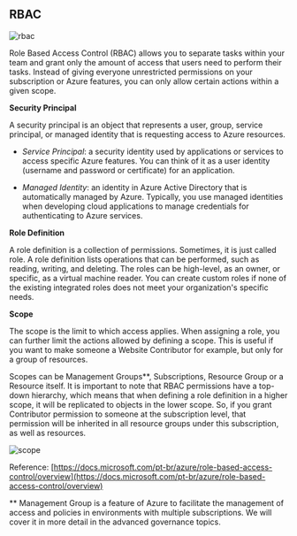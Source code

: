 ## RBAC

![rbac](../images/rbac.png)

Role Based Access Control (RBAC) allows you to separate tasks within your team and grant only the amount of access that users need to perform their tasks. Instead of giving everyone unrestricted permissions on your subscription or Azure features, you can only allow certain actions within a given scope.

**Security Principal**

A security principal is an object that represents a user, group, service principal, or managed identity that is requesting access to Azure resources.

- *Service Principal*: a security identity used by applications or services to access specific Azure features. You can think of it as a user identity (username and password or certificate) for an application.

- *Managed Identity*: an identity in Azure Active Directory that is automatically managed by Azure. Typically, you use managed identities when developing cloud applications to manage credentials for authenticating to Azure services.

**Role Definition**

A role definition is a collection of permissions. Sometimes, it is just called role. A role definition lists operations that can be performed, such as reading, writing, and deleting. The roles can be high-level, as an owner, or specific, as a virtual machine reader. You can create custom roles if none of the existing integrated roles does not meet your organization's specific needs.

**Scope**

The scope is the limit to which access applies. When assigning a role, you can further limit the actions allowed by defining a scope. This is useful if you want to make someone a Website Contributor for example, but only for a group of resources.

Scopes can be Management Groups**, Subscriptions, Resource Group or a Resource itself. It is important to note that RBAC permissions have a top-down hierarchy, which means that when defining a role definition in a higher scope, it will be replicated to objects in the lower scope. So, if you grant Contributor permission to someone at the subscription level, that permission will be inherited in all resource groups under this subscription, as well as resources.

![scope](../images/scope.png)

Reference: [https://docs.microsoft.com/pt-br/azure/role-based-access-control/overview](https://docs.microsoft.com/pt-br/azure/role-based-access-control/overview)

** Management Group is a feature of Azure to facilitate the management of access and policies in environments with multiple subscriptions. We will cover it in more detail in the advanced governance topics.


